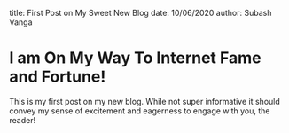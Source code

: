 title: First Post on My Sweet New Blog
date: 10/06/2020
author: Subash Vanga

# I am On My Way To Internet Fame and Fortune!

This is my first post on my new blog. While not super informative it
should convey my sense of excitement and eagerness to engage with you,
the reader!

